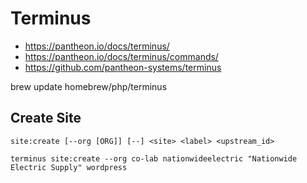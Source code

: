 # Terminus
- https://pantheon.io/docs/terminus/
- https://pantheon.io/docs/terminus/commands/
- https://github.com/pantheon-systems/terminus

brew update homebrew/php/terminus

## Create Site

	site:create [--org [ORG]] [--] <site> <label> <upstream_id>

<!--break-->

	terminus site:create --org co-lab nationwideelectric "Nationwide Electric Supply" wordpress
